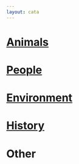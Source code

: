 ```yaml
---
layout: cata
---
```

<div class="cata1">
  <h1> <a href="animals.html">Animals</a> </h1>
 <h1> <a href="people.html">People</a> </h1>
  </div>
  <div class="cata2">
<h1> <a href="article_list.html">Environment</a> </h1>
<h1> <a href="history.html">History</a> </h1>
<h1> Other </h1>
  </div>
